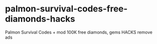 # palmon-survival-codes-free-diamonds-hacks
Palmon Survival Codes + mod 100K free diamonds, gems HACKS remove ads

